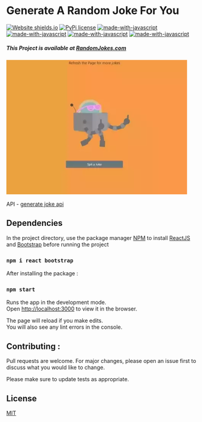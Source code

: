 # Generate A Random Joke For You

[![Website shields.io](https://img.shields.io/website-up-down-darkgreen-red/http/shields.io.svg)](https://lab1b.github.io/Generate-Random-Joke/)
[![PyPi license](https://badgen.net/pypi/license/pip/)](https://pypi.com/project/pip/)
[![made-with-javascript](https://img.shields.io/badge/Made%20with-JavaScript-1f425f.svg)](https://www.javascript.com)
[![made-with-javascript](https://img.shields.io/badge/Library%20used-React-blue.svg)](https://reactjs.org/)
[![made-with-javascript](https://img.shields.io/badge/Published%20-gh%20pages-brown.svg)](https://reactjs.org/)
[![made-with-javascript](https://img.shields.io/badge/API%20Used-True-yellow.svg)](https://generatejoke.herokuapp.com/api/jokes)



##### This Project is available at [RandomJokes.com](https://lab1b.github.io/Generate-Random-Joke/)

![caption](Joke.webp)

API - [generate joke api](https://github.com/LaB1B/Generate-Joke-API)

## Dependencies

In the project directory, use the package manager [NPM](https://www.npmjs.com/) to  install [ReactJS](https://reactjs.org/) and [Bootstrap](https://getbootstrap.com/) before running the project

### `npm i react bootstrap`

After installing the package : 

### `npm start`

Runs the app in the development mode.\
Open [http://localhost:3000](http://localhost:3000) to view it in the browser.

The page will reload if you make edits.\
You will also see any lint errors in the console.

## Contributing : 
Pull requests are welcome. For major changes, please open an issue first to discuss what you would like to change.

Please make sure to update tests as appropriate.

## License
[MIT](https://choosealicense.com/licenses/mit/)
